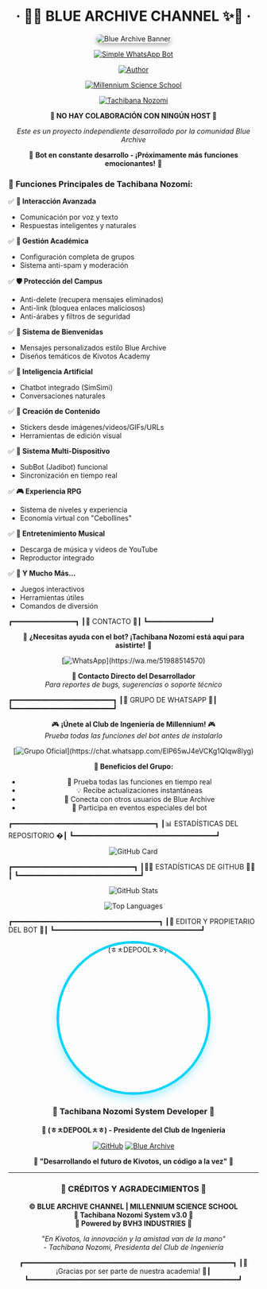 
<h1 align="center">‧ 💙✨ BLUE ARCHIVE CHANNEL ✨💙 ‧</h1>

<div align="center">
    <img src="https://images.alphacoders.com/122/1226538.jpg" alt="Blue Archive Banner" style="border-radius: 15px; box-shadow: 0 4px 8px rgba(0,0,0,0.3);">
</div>

<div align="center">

[![Simple WhatsApp Bot](https://img.shields.io/badge/-SIMPLE--WHATSAPP--BOT-blue?style=for-the-badge&logo=whatsapp&logoColor=white&gradient=45deg)](https://github.com/Brauliovh3/BLUE-ARCHIVE3.0)

[![Author](https://img.shields.io/badge/Author-🌸(ㅎㅊDEPOOLㅊㅎ)🌸-ff69b4?style=for-the-badge&logo=github&logoColor=white)](https://github.com/Brauliovh3)

[![Millennium Science School](https://img.shields.io/badge/Millennium-Science%20School-00bfff?style=for-the-badge&logo=education&logoColor=white)](https://github.com/Brauliovh3/BLUE-ARCHIVE3.0)

[![Tachibana Nozomi](https://img.shields.io/badge/Presidente-Club%20de%20Ingeniería-purple?style=for-the-badge&logo=engineering&logoColor=white)](https://github.com/Brauliovh3/BLUE-ARCHIVE3.0)

</div>



<div align="center">

**🚫 NO HAY COLABORACIÓN CON NINGÚN HOST 🚫**

*Este es un proyecto independiente desarrollado por la comunidad Blue Archive*

</div>


<div align="center">

🎀 **Bot en constante desarrollo - ¡Próximamente más funciones emocionantes!** 🎀

</div>

### 🌸 **Funciones Principales de Tachibana Nozomi:**

✅ **🎤 Interacción Avanzada**  
   - Comunicación por voz y texto  
   - Respuestas inteligentes y naturales  

✅ **🏫 Gestión Académica**  
   - Configuración completa de grupos  
   - Sistema anti-spam y moderación  

✅ **🛡️ Protección del Campus**  
   - Anti-delete (recupera mensajes eliminados)  
   - Anti-link (bloquea enlaces maliciosos)  
   - Anti-árabes y filtros de seguridad  

✅ **🎊 Sistema de Bienvenidas**  
   - Mensajes personalizados estilo Blue Archive  
   - Diseños temáticos de Kivotos Academy  

✅ **🤖 Inteligencia Artificial**  
   - Chatbot integrado (SimSimi)  
   - Conversaciones naturales  

✅ **🎨 Creación de Contenido**  
   - Stickers desde imágenes/videos/GIFs/URLs  
   - Herramientas de edición visual  

✅ **📱 Sistema Multi-Dispositivo**  
   - SubBot (Jadibot) funcional  
   - Sincronización en tiempo real  

✅ **🎮 Experiencia RPG**  
   - Sistema de niveles y experiencia  
   - Economía virtual con "Cebollines"  

✅ **🎵 Entretenimiento Musical**  
   - Descarga de música y videos de YouTube  
   - Reproductor integrado  

✅ **🌟 Y Mucho Más...**  
   - Juegos interactivos  
   - Herramientas útiles  
   - Comandos de diversión  


   

┏━━━━━━━━━━━━━━━┓
┃💬 CONTACTO 💬┃
┗━━━━━━━━━━━━━━━┛

<div align="center">

🌸 **¿Necesitas ayuda con el bot? ¡Tachibana Nozomi está aquí para asistirte!** 🌸

[![WhatsApp](https://img.shields.io/badge/WhatsApp-25D366?style=for-the-badge&logo=whatsapp&logoColor=white&shadow=0px%204px%208px%20rgba(37,%20211,%20102,%200.3))](https://wa.me/51988514570)

**📱 Contacto Directo del Desarrollador**  
*Para reportes de bugs, sugerencias o soporte técnico*

</div>

┏━━━━━━━━━━━━━━━━━━━━━━━━┓
┃🏫 GRUPO DE WHATSAPP 🏫┃
┗━━━━━━━━━━━━━━━━━━━━━━━━┛

<div align="center">

🎮 **¡Únete al Club de Ingeniería de Millennium!** 🎮  
*Prueba todas las funciones del bot antes de instalarlo*

[![Grupo Oficial](https://img.shields.io/badge/Grupo%20Oficial-25D366?style=for-the-badge&logo=whatsapp&logoColor=white&shadow=0px%204px%208px%20rgba(37,%20211,%20102,%200.3))](https://chat.whatsapp.com/ElP65wJ4eVCKg1QIqw8lyg)

**🌟 Beneficios del Grupo:**
- 🎯 Prueba todas las funciones en tiempo real
- 💡 Recibe actualizaciones instantáneas
- 🤝 Conecta con otros usuarios de Blue Archive
- 🎪 Participa en eventos especiales del bot

</div>

┏━━━━━━━━━━━━━━━━━━━━━━━━━━━━━━━━━━┓
┃📊 ESTADÍSTICAS DEL REPOSITORIO �┃
┗━━━━━━━━━━━━━━━━━━━━━━━━━━━━━━━━━━┛

<div align="center">

![GitHub Card](https://github-readme-stats.vercel.app/api/pin/?username=Brauliovh3&repo=BLUE-ARCHIVE3.0&theme=tokyonight&border_radius=15&border_color=00D4FF&bg_color=0D1117&title_color=00D4FF&text_color=C9D1D9&icon_color=FF69B4)

</div>

┏━━━━━━━━━━━━━━━━━━━━━━━━━━━━━┓
┃👨‍💻 ESTADÍSTICAS DE GITHUB 👨‍💻┃
┗━━━━━━━━━━━━━━━━━━━━━━━━━━━━━┛

<div align="center">

![GitHub Stats](https://github-readme-stats.vercel.app/api?username=Brauliovh3&show_icons=true&theme=tokyonight&border_radius=15&border_color=00D4FF&bg_color=0D1117&title_color=00D4FF&text_color=C9D1D9&icon_color=FF69B4&count_private=true)

![Top Languages](https://github-readme-stats.vercel.app/api/top-langs/?username=Brauliovh3&layout=compact&theme=tokyonight&border_radius=15&border_color=00D4FF&bg_color=0D1117&title_color=00D4FF&text_color=C9D1D9)

</div>

┏━━━━━━━━━━━━━━━━━━━━━━━━━━━━━━━━━━━┓
┃👑 EDITOR Y PROPIETARIO DEL BOT 👑┃
┗━━━━━━━━━━━━━━━━━━━━━━━━━━━━━━━━━━━┛

<div align="center">

<a href="https://github.com/Brauliovh3">
    <img src="https://github.com/Brauliovh3.png" width="300" height="300" alt="(ㅎㅊDEPOOLㅊㅎ)" style="border-radius: 50%; border: 5px solid #00D4FF; box-shadow: 0 8px 16px rgba(0, 212, 255, 0.3);">
</a>

### 🌸 **Tachibana Nozomi System Developer** 🌸
**🎯 (ㅎㅊDEPOOLㅊㅎ) - Presidente del Club de Ingeniería**

[![GitHub](https://img.shields.io/badge/GitHub-181717?style=for-the-badge&logo=github&logoColor=white)](https://github.com/Brauliovh3)
[![Blue Archive](https://img.shields.io/badge/Blue%20Archive-00D4FF?style=for-the-badge&logo=android&logoColor=white)](https://github.com/Brauliovh3/BLUE-ARCHIVE3.0)

**💙 "Desarrollando el futuro de Kivotos, un código a la vez" 💙**

</div>

---

<div align="center">

### 🌟 **CRÉDITOS Y AGRADECIMIENTOS** 🌟

**© BLUE ARCHIVE CHANNEL | MILLENNIUM SCIENCE SCHOOL**  
**🎀 Tachibana Nozomi System v3.0 🎀**  
**💙 Powered by BVH3 INDUSTRIES 💙**

*"En Kivotos, la innovación y la amistad van de la mano"*  
*- Tachibana Nozomi, Presidenta del Club de Ingeniería*

┏━━━━━━━━━━━━━━━━━━━━━━━━━━━━━━━━━━━━━━━━━━━━━━━━━━┓
┃🌸 ¡Gracias por ser parte de nuestra academia! 🌸┃
┗━━━━━━━━━━━━━━━━━━━━━━━━━━━━━━━━━━━━━━━━━━━━━━━━━━┛

</div>

